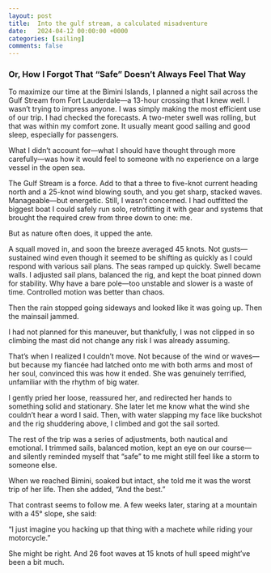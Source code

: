 ```yaml
---
layout: post
title:  Into the gulf stream, a calculated misadventure
date:   2024-04-12 00:00:00 +0000
categories: [sailing]
comments: false
---
```


### Or, How I Forgot That “Safe” Doesn’t Always Feel That Way

To maximize our time at the Bimini Islands, I planned a night sail across the Gulf Stream from Fort Lauderdale—a 13-hour crossing that I knew well. I wasn’t trying to impress anyone. I was simply making the most efficient use of our trip. I had checked the forecasts. A two-meter swell was rolling, but that was within my comfort zone. It usually meant good sailing and good sleep, especially for passengers.

What I didn’t account for—what I should have thought through more carefully—was how it would feel to someone with no experience on a large vessel in the open sea.

The Gulf Stream is a force. Add to that a three to five-knot current heading north and a 25-knot wind blowing south, and you get sharp, stacked waves. Manageable—but energetic. Still, I wasn’t concerned. I had outfitted the biggest boat I could safely run solo, retrofitting it with gear and systems that brought the required crew from three down to one: me.

But as nature often does, it upped the ante.

A squall moved in, and soon the breeze averaged 45 knots. Not gusts—sustained wind even though it seemed to be shifting as quickly as I could respond with various sail plans. The seas ramped up quickly. Swell became walls. I adjusted sail plans, balanced the rig, and kept the boat pinned down for stability. Why have a bare pole—too unstable and slower is a waste of time. Controlled motion was better than chaos.

Then the rain stopped going sideways and looked like it was going up. Then the mainsail jammed.

I had not planned for this maneuver, but thankfully, I was not clipped in so climbing the mast did not change any risk I was already assuming.

That’s when I realized I couldn’t move. Not because of the wind or waves—but because my fiancée had latched onto me with both arms and most of her soul, convinced this was how it ended. She was genuinely terrified, unfamiliar with the rhythm of big water.

I gently pried her loose, reassured her, and redirected her hands to something solid and stationary. She later let me know what the wind she couldn’t hear a word I said. Then, with water slapping my face like buckshot and the rig shuddering above, I climbed and got the sail sorted.

The rest of the trip was a series of adjustments, both nautical and emotional. I trimmed sails, balanced motion, kept an eye on our course—and silently reminded myself that “safe” to me might still feel like a storm to someone else.

When we reached Bimini, soaked but intact, she told me it was the worst trip of her life. Then she added, “And the best.”

That contrast seems to follow me. A few weeks later, staring at a mountain with a 45° slope, she said:

“I just imagine you hacking up that thing with a machete while riding your motorcycle.”

She might be right.
And 26 foot waves at 15 knots of hull speed might’ve been a bit much.